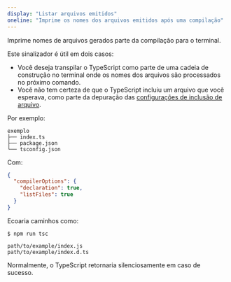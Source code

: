 ```yaml
---
display: "Listar arquivos emitidos"
oneline: "Imprime os nomes dos arquivos emitidos após uma compilação"
---
```


Imprime nomes de arquivos gerados parte da compilação para o terminal.

Este sinalizador é útil em dois casos:

- Você deseja transpilar o TypeScript como parte de uma cadeia de construção no terminal onde os nomes dos arquivos são processados no próximo comando.
- Você não tem certeza de que o TypeScript incluiu um arquivo que você esperava, como parte da depuração das [configurações de inclusão de arquivo](#Project_Files_0).

Por exemplo:

```
exemplo
├── index.ts
├── package.json
└── tsconfig.json
```

Com:

```json
{
  "compilerOptions": {
    "declaration": true,
    "listFiles": true
  }
}
```

Ecoaria caminhos como:

```
$ npm run tsc

path/to/example/index.js
path/to/example/index.d.ts
```

Normalmente, o TypeScript retornaria silenciosamente em caso de sucesso.

